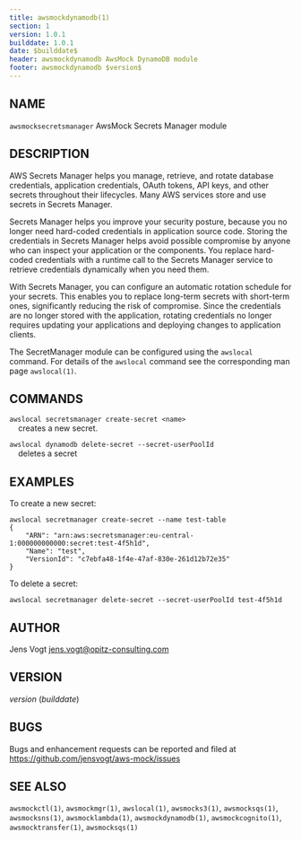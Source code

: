 ```yaml
---
title: awsmockdynamodb(1)
section: 1
version: 1.0.1
builddate: 1.0.1
date: $builddate$
header: awsmockdynamodb AwsMock DynamoDB module
footer: awsmockdynamodb $version$
---
```


## NAME

```awsmocksecretsmanager``` AwsMock Secrets Manager module

## DESCRIPTION

AWS Secrets Manager helps you manage, retrieve, and rotate database credentials, application credentials, OAuth tokens,
API keys, and other secrets throughout their lifecycles. Many AWS services store and use secrets in Secrets Manager.

Secrets Manager helps you improve your security posture, because you no longer need hard-coded credentials in
application
source code. Storing the credentials in Secrets Manager helps avoid possible compromise by anyone who can inspect your
application or the components. You replace hard-coded credentials with a runtime call to the Secrets Manager service
to retrieve credentials dynamically when you need them.

With Secrets Manager, you can configure an automatic rotation schedule for your secrets. This enables you to replace
long-term secrets with short-term ones, significantly reducing the risk of compromise. Since the credentials are no
longer stored with the application, rotating credentials no longer requires updating your applications and deploying
changes to application clients.

The SecretManager module can be configured using the ```awslocal``` command. For details of the ```awslocal``` command
see the corresponding man page ```awslocal(1)```.

## COMMANDS

```awslocal secretsmanager create-secret <name>```  
&nbsp;&nbsp;&nbsp;&nbsp;creates a new secret.

```awslocal dynamodb delete-secret --secret-userPoolId```  
&nbsp;&nbsp;&nbsp;&nbsp;deletes a secret

## EXAMPLES

To create a new secret:

```
awslocal secretmanager create-secret --name test-table
{
    "ARN": "arn:aws:secretsmanager:eu-central-1:000000000000:secret:test-4f5h1d",
    "Name": "test",
    "VersionId": "c7ebfa48-1f4e-47af-830e-261d12b72e35"
}
```

To delete a secret:

```
awslocal secretmanager delete-secret --secret-userPoolId test-4f5h1d
```

## AUTHOR

Jens Vogt <jens.vogt@opitz-consulting.com>

## VERSION

$version$ ($builddate$)

## BUGS

Bugs and enhancement requests can be reported and filed at https://github.com/jensvogt/aws-mock/issues

## SEE ALSO

```awsmockctl(1)```, ```awsmockmgr(1)```, ```awslocal(1)```, ```awsmocks3(1)```, ```awsmocksqs(1)```, ```awsmocksns(1)```,
```awsmocklambda(1)```, ```awsmockdynamodb(1)```, ```awsmockcognito(1)```, ```awsmocktransfer(1)```, ```awsmocksqs(1)```